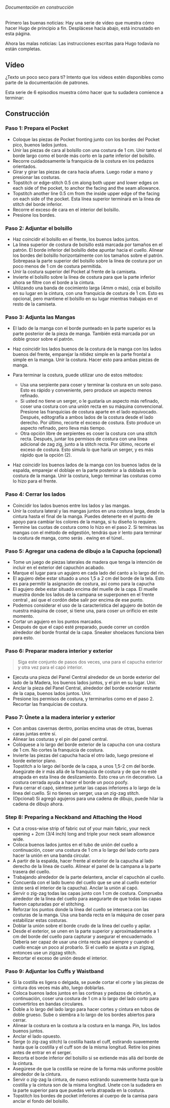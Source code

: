 <Note>

###### Documentación en construcción
Primero las buenas noticias: Hay una serie de vídeo que muestra cómo hacer Hugo de principio a fin.
Desplácese hacia abajo, está incrustado en esta página.

Ahora las malas noticias: Las instrucciones escritas para Hugo todavía no están completas.

</Note>

## Vídeo
¿Texto un poco seco para ti? Intento que los videos estén disponibles como parte de la documentación de patrones.

Esta serie de 6 episodios muestra cómo hacer que tu sudadera comience a terminar:

<YouTube id='PL1gv5yv3DoZOHLjisuD1JcUPTkFy_IGGO' playlist />

## Construcción


### Paso 1: Prepara el Pocket

 - Coloque las piezas de Pocket fronting junto con los bordes del Pocket pico, buenos lados juntos.
 - Unir las piezas de cara al bolsillo con una costura de 1 cm.  Unir tanto el borde largo como el borde más corto en la parte inferior del bolsillo.
 - Recorre cuidadosamente la franquicia de la costura en los pedazos orientados.
 - Girar y girar las piezas de cara hacia afuera.  Luego rodar a mano y presionar las costuras.
 - Topstitch or edge-stitch 0.5 cm along both upper and lower edges on each side of the pocket, to anchor the facing and the seam allowance.
 - Topstitch another line 0.5 cm from the inside upper edge of the facing on each side of the pocket.  Esta línea superior terminará en la línea de stitch del borde inferior.
 - Recorre el exceso de cara en el interior del bolsillo.
 - Presione los bordes.

### Paso 2: Adjuntar el bolsillo

 - Haz coincidir el bolsillo en el frente, los buenos lados juntos.
 - La línea superior de costura de bolsillo está marcada por tamaños en el patrón.  El borde inferior del bolsillo debe apuntar hacia el cuello.  Alinear los bordes del bolsillo horizontalmente con los tamaños sobre el patrón. Sobrepasa la parte superior del bolsillo sobre la línea de costura por un poco menos de 1 cm de costura permitida.
 - Unir la costura superior del Pocket al frente de la camiseta.
 - Invierte el bolsillo sobre la línea de costura para que la parte inferior ahora se filtre con el borde a la cintura.
 - Utilizando una banda de cocimiento larga (4mm o más), coja el bolsillo en su lugar en la cintura, con una franquicia de costura de 1 cm.  Esto es opcional, pero mantiene el bolsillo en su lugar mientras trabajas en el resto de la camiseta.

### Paso 3: Adjunta las Mangas

 - El lado de la manga con el borde punteado en la parte superior es la parte posterior de la pieza de manga.  También está marcada por un doble grosor sobre el patrón.
 - Haz coincidir los lados buenos de la costura de la manga con los lados buenos del frente, emparejar la nitidez simple en la parte frontal a simple en la manga. Unir la costura.  Hacer esto para ambas piezas de manga.
 - Para terminar la costura, puede utilizar uno de estos métodos:

   - Usa una serpiente para coser y terminar la costura en un solo paso.  Esto es rápido y conveniente, pero produce un aspecto menos refinado.
   - Si usted no tiene un serger, o le gustaría un aspecto más refinado, coser una costura con una unión recta en su máquina convencional. Presione las franquicias de costura aparte en el lado equivocado.  Después, editografía a ambos lados de la costura desde el lado derecho.  Por último, recorte el exceso de costura.  Esto produce un aspecto refinado, pero lleva más tiempo.
   - Otra opción libre de serpientes es coser la costura con una stitch recta. Después, juntar los permisos de costura con una línea adicional de zag zig, junto a la stitch recta.  Por último, recorte el exceso de costura.  Esto simula lo que haría un serger, y es más rápido que la opción (2).

 - Haz coincidir los buenos lados de la manga con los buenos lados de la espalda, emparejar el doblaje en la parte posterior a la doblada en la costura de la manga.  Unir la costura, luego terminar las costuras como lo hizo para el frente.

### Paso 4: Cerrar los lados

 - Coincidir los lados buenos entre los lados y las mangas.
 - Unir la costura lateral y las mangas juntos en una costura larga, desde la cintura hasta el final de la manga.  Puedes detenerte en el punto de apoyo para cambiar los colores de la manga, si tu diseño lo requiere.
 - Termine las cuotas de costura como lo hizo en el paso 2.  Si terminas las mangas con el método de edgestión, tendrás que ir lento para terminar la costura de manga, como serás . ewing en el túnel..

### Paso 5: Agregar una cadena de dibujo a la Capucha (opcional)

 - Tome un juego de piezas laterales de madera que tenga la intención de incluir en el exterior del capuchón acabado.
 - Marque el lugar para un agujero en cada lado del canto a lo largo del rin.
 - El agujero debe estar situado a unos 1,5 a 2 cm del borde de la tela.  Esto es para permitir la asignación de costura, así como para la capucha
 - El agujero debe estar situado encima del muelle de la capa.  El muelle muestra donde los lados de la campana se superponen en el frente central , así que el cordón debe salir por encima de ese punto.
 - Podemos considerar el uso de la característica del agujero de botón de nuestra máquina de coser, si tiene una, para coser un orificio en este momento.
 - Cortar un agujero en los puntos marcados.
 - Después de que el capó esté preparado, puede correr un cordón alrededor del borde frontal de la capa.  Sneaker shoelaces funciona bien para esto.


### Paso 6: Preparar madera interior y exterior

> Siga este conjunto de pasos dos veces, una para el capucha exterior y otra vez para el capó interior.

 - Ejecuta una pieza del Panel Central alrededor de un borde exterior del lado de la Madera, los buenos lados juntos, y el pin en su lugar.  Unir.
 - Anclar la pieza del Panel Central, alrededor del borde exterior restante de la capa, buenos lados juntos. Unir.
 - Presione los permisos de costura, y terminarlos como en el paso 2.  Recortar las franquicias de costura.

### Paso 7: Únete a la madera interior y exterior

 - Con ambas cavernas dentro, ponlas encima unas de otras, buenas caras juntas entre sí.
 - Alinear las costuras y el pin del panel central.
 - Colóquese a lo largo del borde exterior de la capucha con una costura de 1 cm.  No cortes la franquicia de costura.
 - Invierte las piezas del capucha hacia el otro lado, luego presione el borde exterior plano.
 - Topstitch a lo largo del borde de la capa, a unos 1,5-2 cm del borde.  Asegúrate de ir más allá de la franquicia de costura y de que no esté atrapada en esta línea de deslizamiento. Esto crea un rin decorativo.  La costura cerrada ayuda a hacer el borde un poco poofy.
 - Para cerrar el capó, siéntese juntar las capas inferiores a lo largo de la línea del cuello.  Si no tienes un serger, usa un zig-zag stitch.
 - (Opcional) Si agregó agujeros para una cadena de dibujo, puede hilar la cadena de dibujo ahora.

### Step 8: Preparing a Neckband and Attaching the Hood

 - Cut a cross-wise strip of fabric out of your main fabric, your neck opening + 2cm (3/4 inch) long and triple your neck seam allowance wide.
 - Coloca buenos lados juntos en el tubo de unión del cuello a continuación, coser una costura de 1 cm a lo largo del lado corto para hacer la unión en una banda circular.
 - A partir de la espalda, hacer frente al exterior de la capucha al lado derecho de la línea de cuello. Alinear el panel de la campana a la parte trasera del cuello.
 - Trabajando alrededor de la parte delantera, anclar el capuchón al cuello.
 - Concuerda con el lado bueno del cuello que se une al cuello exterior (éste será el interior de la capucha). Anclar la unión al capó.
 - Servir o zig-zag todas las capas junto con 1 cm de costura.  Comprueba alrededor de la línea del cuello para asegurarte de que todas las capas fueron capturadas por el stitching.
 - Reforzar los puntos donde la línea del cuello se interseca con las costuras de la manga.  Usa una banda recta en la máquina de coser para estabilizar estas costuras.
 - Doblar la unión sobre el borde crudo de la línea del cuello y apilar.
 - Desde el exterior, se unen en la parte superior y aproximadamente a 1 cm del borde del cuello para capturar y asegurar el encuadernado.  Debería ser capaz de usar una cinta recta aquí siempre y cuando el cuello encaje un poco al probarlo.  Si el cuello se ajusta a un zigzag, entonces use un zigzag stitch.
 - Recortar el exceso de unión desde el interior.

### Paso 9: Adjuntar los Cuffs y Waistband

 - Si la costilla es ligera o delgada, se puede cortar el corte y las piezas de cintura dos veces más alto, luego doblarlas.
 - Coloca buenos lados juntos en las cortinas y pedazos de cinturón, a continuación, coser una costura de 1 cm a lo largo del lado corto para convertirlos en bandas circulares.
 - Doble a lo largo del lado largo para hacer cortes y cintura en tubos de doble grueso. Sube o siembra a lo largo de los bordes abiertos para cerrar.
 - Alinear la costura en la costura a la costura en la manga.  Pin, los lados buenos juntos.
 - Anclar el lado opuesto.
 - Serge (o zig-zag stitch) la costilla hasta el cuff, estirando suavemente hasta que la costilla y el cuff son de la misma longitud.  Retire los pines antes de entrar en el serger.
 - Recorta el borde inferior del bolsillo si se extiende más allá del borde de la cintura.
 - Asegúrese de que la costilla se reúne de la forma más uniforme posible alrededor de la cintura.
 - Servir o zig-zag la cintura, de nuevo estirando suavemente hasta que la costilla y la cintura son de la misma longitud.  Unete con la sudadera en la parte superior para que puedas verla atrapada en la costura.
 - Topstitch los bordes de pocket inferiores al cuerpo de la camisa para anclar el fondo del bolsillo.
